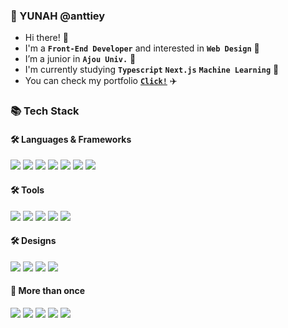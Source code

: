 ### 🤩 YUNAH @anttiey

- Hi there! 👋 <br>
- I'm a <b>`Front-End Developer`</b> and interested in <b>`Web Design`</b> 💞 <br>
- I’m a junior in <b>`Ajou Univ.`</b> 🌱 <br>
- I'm currently studying <b>`Typescript`</b> <b>`Next.js`</b> <b>`Machine Learning`</b> 🎉<br>
- You can check my portfolio <a href="https://www.notion.so/YUNAH-hanuuny-4bc036779556461c844c015667dc73a5?pvs=4"><b>`Click!`</b></a> ✈️

### 📚 Tech Stack
#### 🛠️ Languages & Frameworks
<img src="https://img.shields.io/badge/react-61DAFB?style=for-the-badge&logo=react&logoColor=white"/> <img src="https://img.shields.io/badge/vue-4FC08D?style=for-the-badge&logo=vuedotjs&logoColor=white"/> <img src="https://img.shields.io/badge/node.js-339933?style=for-the-badge&logo=nodedotjs&logoColor=white"/> <img src="https://img.shields.io/badge/springboot-6DB33F?style=for-the-badge&logo=springboot&logoColor=white"/> <img src="https://img.shields.io/badge/mariadb-003545?style=for-the-badge&logo=mariadb&logoColor=white"/>  <img src="https://img.shields.io/badge/Javascript-F7DF1E?style=for-the-badge&logo=Javascript&logoColor=white"/> <img src="https://img.shields.io/badge/TypeScript-3178C6?style=for-the-badge&logo=TypeScript&logoColor=white"/>
#### 🛠 Tools
<img src="https://img.shields.io/badge/vscode-007ACC?style=for-the-badge&logo=visualstudiocode&logoColor=white"/> <img src="https://img.shields.io/badge/intellij-000000?style=for-the-badge&logo=intellijidea&logoColor=white"/> <img src="https://img.shields.io/badge/github-009688?style=for-the-badge&logo=github&logoColor=white"/> <img src="https://img.shields.io/badge/ubuntu-E95420?style=for-the-badge&logo=ubuntu&logoColor=white"/> <img src="https://img.shields.io/badge/docker-2496ED?style=for-the-badge&logo=docker&logoColor=white"/> 
#### 🛠 Designs
<img src="https://img.shields.io/badge/bootstrap 5-7952B3?style=for-the-badge&logo=bootstrap&logoColor=white"/> <img src="https://img.shields.io/badge/mui-007FFF?style=for-the-badge&logo=mui&logoColor=white"/> <img src="https://img.shields.io/badge/tailwindcss-06B6D4?style=for-the-badge&logo=tailwindcss&logoColor=white"/> <img src="https://img.shields.io/badge/vuetify-1867C0?style=for-the-badge&logo=vuetify&logoColor=white"/> 
#### 👀 More than once
<img src="https://img.shields.io/badge/c-A8B9CC?style=for-the-badge&logo=c&logoColor=white"/> <img src="https://img.shields.io/badge/java-CC0000?style=for-the-badge&logo=openjdk&logoColor=white"/> <img src="https://img.shields.io/badge/python-3776AB?style=for-the-badge&logo=python&logoColor=white"/> <img src="https://img.shields.io/badge/next.js-DB7093?style=for-the-badge&logo=nextdotjs&logoColor=white"/> <img src="https://img.shields.io/badge/django-092E20?style=for-the-badge&logo=django&logoColor=white"/>
